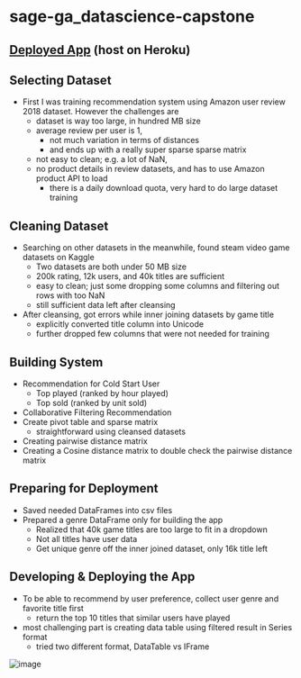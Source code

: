 # sage-ga_datascience-capstone
## [Deployed App](https://roy-liu-sage-ga.herokuapp.com/capstone) (host on Heroku)

## Selecting Dataset

- First I was training recommendation system using Amazon user review 2018 dataset. However the challenges are
  - dataset is way too large, in hundred MB size
  - average review per user is 1, 
    - not much variation in terms of distances
    - and ends up with a really super sparse sparse matrix
  - not easy to clean; e.g. a lot of NaN, 
  - no product details in review datasets, and has to use Amazon product API to load
    - there is a daily download quota, very hard to do large dataset training

## Cleaning Dataset

- Searching on other datasets in the meanwhile, found steam video game datasets on Kaggle
  - Two datasets are both under 50 MB size
  - 200k rating, 12k users, and 40k titles are sufficient
  - easy to clean; just some dropping some columns and filtering out rows with too  NaN
  - still sufficient data left after cleansing
- After cleansing, got errors while inner joining datasets by game title
  - explicitly converted title column into Unicode 
  - further dropped few columns that were not needed for training

## Building System

- Recommendation for Cold Start User
  - Top played (ranked by hour played)
  - Top sold (ranked by unit sold) 
-  Collaborative Filtering Recommendation 
  - Create pivot table and sparse matrix
    - straightforward using cleansed datasets
  - Creating pairwise distance matrix
  - Creating a Cosine distance matrix to double check the pairwise distance matrix

## Preparing for Deployment

- Saved needed DataFrames into csv files
- Prepared a genre DataFrame only for building the app
  - Realized that 40k game titles are too large to fit in a dropdown
  - Not all titles have user data 
  - Get unique genre off the inner joined dataset, only 16k title left

## Developing & Deploying the App

- To be able to recommend by user preference, collect user genre and favorite title first
  - return the top 10 titles that similar users have played
- most challenging part is creating data table using filtered result in Series format
  - tried two different format, DataTable vs IFrame

![image](https://user-images.githubusercontent.com/37002271/123048204-ff8cf780-d3b2-11eb-9e0e-6a5e3765c5ab.png)

